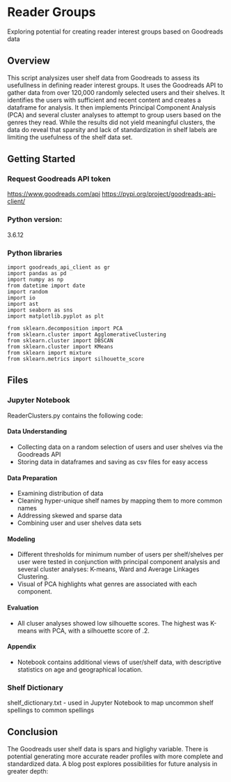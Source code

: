# Reader Groups
Exploring potential for creating reader interest groups based on Goodreads data

## Overview
This script analysizes user shelf data from Goodreads to assess its usefullness in defining reader interest groups. It uses the Goodreads API to gather data from over 120,000 randomly selected users and their shelves. It identifies the users with sufficient and recent content and creates a dataframe for analysis. It then implements Principal Component Analysis (PCA) and several cluster analyses to attempt to group users based on the genres they read. While the results did not yield meaningful clusters, the data do reveal that sparsity and lack of standardization in shelf labels are limiting the usefulness of the shelf data set. 

## Getting Started

### Request Goodreads API token
https://www.goodreads.com/api
https://pypi.org/project/goodreads-api-client/

### Python version: 
3.6.12

### Python libraries
```
import goodreads_api_client as gr
import pandas as pd
import numpy as np
from datetime import date
import random
import io 
import ast
import seaborn as sns
import matplotlib.pyplot as plt

from sklearn.decomposition import PCA
from sklearn.cluster import AgglomerativeClustering
from sklearn.cluster import DBSCAN
from sklearn.cluster import KMeans
from sklearn import mixture
from sklearn.metrics import silhouette_score
```
## Files

### Jupyter Notebook
ReaderClusters.py contains the following code:

#### Data Understanding
- Collecting data on a random selection of users and user shelves via the Goodreads API
- Storing data in dataframes and saving as csv files for easy access

#### Data Preparation
- Examining distribution of data 
- Cleaning hyper-unique shelf names by mapping them to more common names 
- Addressing skewed and sparse data
- Combining user and user shelves data sets

#### Modeling 
- Different thresholds for minimum number of users per shelf/shelves per user were tested in conjunction with principal component analysis and several cluster analyses: K-means, Ward and Average Linkages Clustering. 
- Visual of PCA highlights what genres are associated with each component.

#### Evaluation
- All cluser analyses showed low silhouette scores. The highest was K-means with PCA, with a silhouette score of .2.

#### Appendix
- Notebook contains additional views of user/shelf data, with descriptive statistics on age and geographical location.

### Shelf Dictionary
shelf_dictionary.txt - used in Jupyter Notebook to map uncommon shelf spellings to common spellings

## Conclusion
The Goodreads user shelf data is spars and higlighy variable. There is potential generating more accurate reader profiles with more complete and standardized data. A blog post explores possibilities for future analysis in greater depth: 
